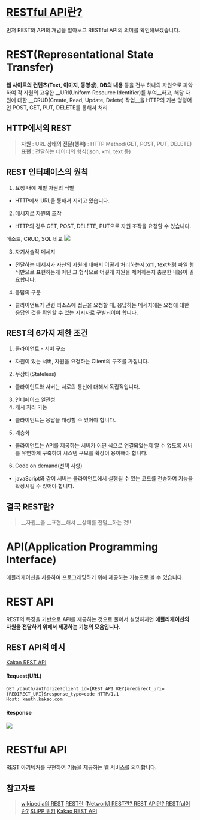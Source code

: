 # [__RESTful API란?__](https://velog.io/@ddkk94/RESTful-API%EB%9E%80)

먼저 REST와 API의 개념을 알아보고 RESTful API의 의미를 확인해보겠습니다.
# REST(Representational State Transfer)
__웹 사이트의 컨텐츠(Text, 이미지, 동영상), DB의 내용__ 등을 전부 하나의 자원으로 파악하여 각 자원의 고유한 __URI(Uniform Resource Identifier)를 부여__하고, 해당 자원에 대한 __CRUD(Create, Read, Update, Delete) 작업__을 HTTP의 기본 명령어인 POST, GET, PUT, DELETE를 통해서 처리

## HTTP에서의 REST
> __자원__ : URL
__상태의 전달(행위)__ : HTTP Method(GET, POST, PUT, DELETE)
__표현__ : 전달하는 데이터의 형식(json, xml, text 등)

## REST 인터페이스의 원칙
1. 요청 내에 개별 자원의 식별
* HTTP에서 URL을 통해서 지키고 있습니다.
2. 메세지로 자원의 조작
* HTTP의 경우 GET, POST, DELETE, PUT으로 자원 조작을 요청할 수 있습니다.
>
메소드, CRUD, SQL 비교
![](https://images.velog.io/images/ddkk94/post/1e06512d-9dcd-40d5-80b1-f0dcde918a48/image.png)

3. 자기서술적 메세지
* 전달하는 메세지가 자신의 자원에 대해서 어떻게 처리하는지 xml, text처럼 파일 형식만으로 표현하는게 아닌 그 형식으로 어떻게 자원을 제어하는지 충분한 내용이 필요합니다.
4. 응답의 구분
* 클라이언트가 관련 리소스에 접근을 요청할 때, 응답하는 메세지에는 요청에 대한 응답인 것을 확인할 수 있는 지시자로 구별되어야 합니다.

## REST의 6가지 제한 조건
1. 클라이언트 - 서버 구조
* 자원이 있는 서버, 자원을 요청하는 Client의 구조를 가집니다.
2. 무상태(Stateless)
* 클라이언트와 서버는 서로의 통신에 대해서 독립적입니다.
3. 인터페이스 일관성
4. 캐시 처리 가능
* 클라이언트는 응답을 캐싱할 수 있어야 합니다.
5. 계층화
* 클라이언트는 API를 제공하는 서버가 어떤 식으로 연결되었는지 알 수 없도록 서버를 유연하게 구축하여 시스템 구모를 확장이 용이해야 합니다.
6. Code on demand(선택 사항)
* javaScript와 같이 서버는 클라이언트에서 실행될 수 있는 코드를 전송하여 기능을 확장시킬 수 있어야 합니다.

## 결국 REST란?
> __자원__을 __표현__해서 __상태를 전달__하는 것!!

# API(Application Programming Interface)
애플리케이션을 사용하여 프로그래밍하기 위해 제공하는 기능으로 볼 수 있습니다.

# REST API
REST의 특징을 기반으로 API를 제공하는 것으로 풀어서 설명하자면
__애플리케이션의 자원을 전달하기 위해서 제공하는 기능의 모음입니다.__

## REST API의 예시
[Kakao REST API](https://developers.kakao.com/docs/latest/ko/kakaologin/rest-api#request-code)
#### Request(URL)
```
GET /oauth/authorize?client_id={REST_API_KEY}&redirect_uri={REDIRECT_URI}&response_type=code HTTP/1.1
Host: kauth.kakao.com
```
#### Response
![](https://images.velog.io/images/ddkk94/post/5e0a26c4-b091-4cd2-a8d5-4fc3abd082e2/image.png)

# RESTful API
REST 아키텍처를 구현하여 기능을 제공하는 웹 서비스를 의미합니다.
## 참고자료
> [wikipedia의 REST](https://ko.wikipedia.org/wiki/REST)
[REST란](https://hckcksrl.medium.com/rest%EB%9E%80-c602c3324196)
[[Network] REST란? REST API란? RESTful이란?](https://gmlwjd9405.github.io/2018/09/21/rest-and-restful.html)
[SLiPP 위키](https://www.slipp.net/wiki/pages/viewpage.action?pageId=12878219#id-8%EC%A3%BC%EC%B0%A8-RESTAPI%EC%84%A4%EA%B3%84%EB%B0%8F%EA%B5%AC%ED%98%84-%EC%99%9CREST%EC%97%90%EB%8C%80%ED%95%9C%EA%B4%80%EC%8B%AC%EC%9D%84%EA%B0%80%EC%A7%80%EA%B2%8C%EB%90%98%EC%97%88%EC%9D%84%EA%B9%8C?)
[Kakao REST API](https://developers.kakao.com/docs/latest/ko/kakaologin/rest-api)